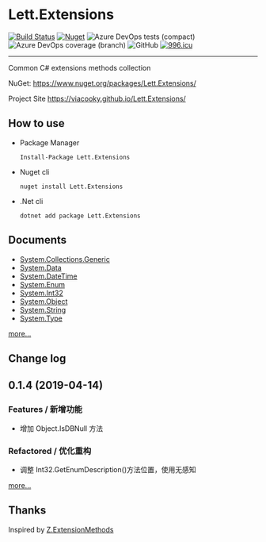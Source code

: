 # Lett.Extensions

[![Build Status](https://dev.azure.com/viacooky/Lett.Extensions/_apis/build/status/Lett.Extensions%20Push%20NuGet?branchName=master)](https://dev.azure.com/viacooky/Lett.Extensions/_build/latest?definitionId=9&branchName=master)
[![Nuget](https://img.shields.io/nuget/v/Lett.Extensions.svg)](https://www.nuget.org/packages/Lett.Extensions/)
![Azure DevOps tests (compact)](https://img.shields.io/azure-devops/tests/viacooky/Lett.Extensions/9.svg)
![Azure DevOps coverage (branch)](https://img.shields.io/azure-devops/coverage/viacooky/Lett.Extensions/9/master.svg?color=9cf)
![GitHub](https://img.shields.io/github/license/viacooky/Lett.Extensions.svg)
[![996.icu](https://img.shields.io/badge/link-996.icu-red.svg)](https://996.icu)

---

Common C# extensions methods collection

NuGet: https://www.nuget.org/packages/Lett.Extensions/

Project Site https://viacooky.github.io/Lett.Extensions/

## How to use

* Package Manager 

  `Install-Package Lett.Extensions`

* Nuget cli

  `nuget install Lett.Extensions`

* .Net cli

  `dotnet add package Lett.Extensions`

## Documents

- [System.Collections.Generic](https://viacooky.github.io/Lett.Extensions/ExtensionMethods/System.Collections.Generic/)
- [System.Data](https://viacooky.github.io/Lett.Extensions/ExtensionMethods/System.Data/)
- [System.DateTime](https://viacooky.github.io/Lett.Extensions/ExtensionMethods/System.DateTime/)
- [System.Enum](https://viacooky.github.io/Lett.Extensions/ExtensionMethods/System.Enum/)
- [System.Int32](https://viacooky.github.io/Lett.Extensions/ExtensionMethods/System.Int32/)
- [System.Object](https://viacooky.github.io/Lett.Extensions/ExtensionMethods/System.Object/)
- [System.String](https://viacooky.github.io/Lett.Extensions/ExtensionMethods/System.String/)
- [System.Type](https://viacooky.github.io/Lett.Extensions/ExtensionMethods/System.Type/)

[more...](https://viacooky.github.io/Lett.Extensions/)

## Change log
## 0.1.4 (2019-04-14)

### Features / 新增功能

- 增加 Object.IsDBNull 方法

### Refactored / 优化重构

- 调整 Int32.GetEnumDescription()方法位置，使用无感知

[more...](https://viacooky.github.io/Lett.Extensions/CHANGELOG.html)

## Thanks

Inspired by [Z.ExtensionMethods](https://github.com/zzzprojects/Z.ExtensionMethods)
